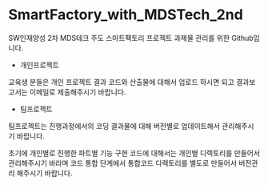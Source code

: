 # SmartFactory_with_MDSTech_2nd

SW인재양성 2차 MDS테크 주도 스마트팩토리 프로젝트 과제물 관리를 위한 Github입니다.

* 개인프로젝트
  
교육생 분들은 개인 프로젝트 결과 코드와 산출물에 대해서 업로드 하시면 되고
결과보고서는 이메일로 제출해주시기 바랍니다.

* 팀프로젝트
  
팀프로젝트는 진행과정에서의 코딩 결과물에 대해 버전별로 업데이트해서 관리해주시기 바랍니다.

초기에 개인별로 진행한 파트별 기능 구현 코드에 대해서는 개인별 디렉토리를 만들어서 관리해주시기 바라며
코드 통합 단계에서 통합코드 디렉토리를 별도로 만들어서 버전관리 해주시기 바랍니다.
